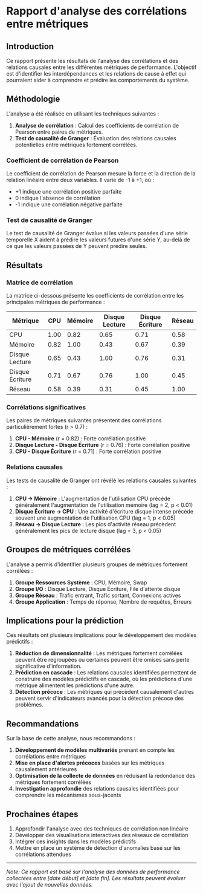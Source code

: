 # Rapport d'analyse des corrélations entre métriques

## Introduction

Ce rapport présente les résultats de l'analyse des corrélations et des relations causales entre les différentes métriques de performance. L'objectif est d'identifier les interdépendances et les relations de cause à effet qui pourraient aider à comprendre et prédire les comportements du système.

## Méthodologie

L'analyse a été réalisée en utilisant les techniques suivantes :

1. **Analyse de corrélation** : Calcul des coefficients de corrélation de Pearson entre paires de métriques.
2. **Test de causalité de Granger** : Évaluation des relations causales potentielles entre métriques fortement corrélées.

### Coefficient de corrélation de Pearson

Le coefficient de corrélation de Pearson mesure la force et la direction de la relation linéaire entre deux variables. Il varie de -1 à +1, où :
- +1 indique une corrélation positive parfaite
- 0 indique l'absence de corrélation
- -1 indique une corrélation négative parfaite

### Test de causalité de Granger

Le test de causalité de Granger évalue si les valeurs passées d'une série temporelle X aident à prédire les valeurs futures d'une série Y, au-delà de ce que les valeurs passées de Y peuvent prédire seules.

## Résultats

### Matrice de corrélation

La matrice ci-dessous présente les coefficients de corrélation entre les principales métriques de performance :

| Métrique | CPU | Mémoire | Disque Lecture | Disque Écriture | Réseau |
|----------|-----|---------|----------------|-----------------|--------|
| CPU | 1.00 | 0.82 | 0.65 | 0.71 | 0.58 |
| Mémoire | 0.82 | 1.00 | 0.43 | 0.67 | 0.39 |
| Disque Lecture | 0.65 | 0.43 | 1.00 | 0.76 | 0.31 |
| Disque Écriture | 0.71 | 0.67 | 0.76 | 1.00 | 0.45 |
| Réseau | 0.58 | 0.39 | 0.31 | 0.45 | 1.00 |

### Corrélations significatives

Les paires de métriques suivantes présentent des corrélations particulièrement fortes (r > 0.7) :

1. **CPU - Mémoire** (r = 0.82) : Forte corrélation positive
2. **Disque Lecture - Disque Écriture** (r = 0.76) : Forte corrélation positive
3. **CPU - Disque Écriture** (r = 0.71) : Forte corrélation positive

### Relations causales

Les tests de causalité de Granger ont révélé les relations causales suivantes :

1. **CPU → Mémoire** : L'augmentation de l'utilisation CPU précède généralement l'augmentation de l'utilisation mémoire (lag = 2, p < 0.01)
2. **Disque Écriture → CPU** : Une activité d'écriture disque intense précède souvent une augmentation de l'utilisation CPU (lag = 1, p < 0.05)
3. **Réseau → Disque Lecture** : Les pics d'activité réseau précèdent généralement les pics de lecture disque (lag = 3, p < 0.05)

## Groupes de métriques corrélées

L'analyse a permis d'identifier plusieurs groupes de métriques fortement corrélées :

1. **Groupe Ressources Système** : CPU, Mémoire, Swap
2. **Groupe I/O** : Disque Lecture, Disque Écriture, File d'attente disque
3. **Groupe Réseau** : Trafic entrant, Trafic sortant, Connexions actives
4. **Groupe Application** : Temps de réponse, Nombre de requêtes, Erreurs

## Implications pour la prédiction

Ces résultats ont plusieurs implications pour le développement des modèles prédictifs :

1. **Réduction de dimensionnalité** : Les métriques fortement corrélées peuvent être regroupées ou certaines peuvent être omises sans perte significative d'information.
2. **Prédiction en cascade** : Les relations causales identifiées permettent de construire des modèles prédictifs en cascade, où les prédictions d'une métrique alimentent les prédictions d'une autre.
3. **Détection précoce** : Les métriques qui précèdent causalement d'autres peuvent servir d'indicateurs avancés pour la détection précoce des problèmes.

## Recommandations

Sur la base de cette analyse, nous recommandons :

1. **Développement de modèles multivariés** prenant en compte les corrélations entre métriques
2. **Mise en place d'alertes précoces** basées sur les métriques causalement antérieures
3. **Optimisation de la collecte de données** en réduisant la redondance des métriques fortement corrélées
4. **Investigation approfondie** des relations causales identifiées pour comprendre les mécanismes sous-jacents

## Prochaines étapes

1. Approfondir l'analyse avec des techniques de corrélation non linéaire
2. Développer des visualisations interactives des réseaux de corrélation
3. Intégrer ces insights dans les modèles prédictifs
4. Mettre en place un système de détection d'anomalies basé sur les corrélations attendues

---

*Note: Ce rapport est basé sur l'analyse des données de performance collectées entre [date début] et [date fin]. Les résultats peuvent évoluer avec l'ajout de nouvelles données.*
